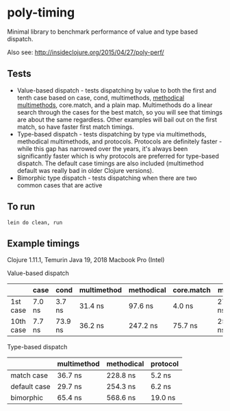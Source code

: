 # poly-timing

Minimal library to benchmark performance of value and type based dispatch.

Also see: http://insideclojure.org/2015/04/27/poly-perf/

## Tests

* Value-based dispatch - tests dispatching by value to both the first and tenth case based on case, cond, multimethods, [methodical multimethods](https://github.com/camsaul/methodical), core.match, and a plain map. Multimethods do a linear search through the cases for the best match, so you will see that timings are about the same regardless. Other examples will bail out on the first match, so have faster first match timings.
* Type-based dispatch - tests dispatching by type via multimethods, methodical multimethods, and protocols. Protocols are definitely faster - while this gap has narrowed over the years, it's always been significantly faster which is why protocols are preferred for type-based dispatch. The default case timings are also included (multimethod default was really bad in older Clojure versions).
* Bimorphic type dispatch - tests dispatching when there are two common cases that are active

## To run

```lein do clean, run```

## Example timings

Clojure 1.11.1, Temurin Java 19, 2018 Macbook Pro (Intel)

Value-based dispatch

|           | case   | cond    | multimethod | methodical | core.match | map     |
| --------- | ------ | ------- | ----------- | ---------- | ---------- | --------|
|  1st case | 7.0 ns | 3.7 ns  | 31.4 ns     | 97.6 ns    | 4.0 ns     | 27.0 ns |
| 10th case | 7.7 ns | 73.9 ns | 36.2 ns     | 247.2 ns   | 75.7 ns    | 25.7 ns |

Type-based dispatch

|              | multimethod | methodical | protocol |
| ------------ | ----------- | ---------- | -------- |
| match case   | 36.7 ns     | 228.8 ns   | 5.2 ns   |
| default case | 29.7 ns     | 254.3 ns   | 6.2 ns   |
| bimorphic    | 65.4 ns     | 568.6 ns   | 19.0 ns  |
